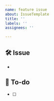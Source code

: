 ```yaml
---
name: feature issue
about: IssueTemplate
title: ''
labels: ''
assignees: ''

---
```


## 🛠 Issue
- 

## 📝 To-do
- [ ]
